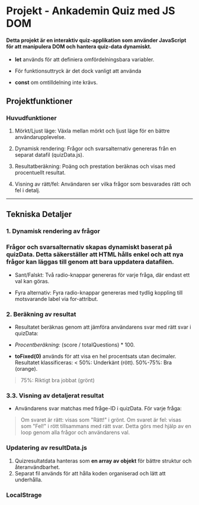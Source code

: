 #  Projekt - Ankademin Quiz med JS DOM

<h4>Detta projekt är en interaktiv quiz-applikation som använder
 JavaScript för att manipulera DOM och hantera quiz-data dynamiskt.
</h4>

- **let** används för att definiera omfördelningsbara variabler.
- För funktionsuttryck är det dock vanligt att använda 

- **const** om omtilldelning inte krävs.

## Projektfunktioner
### Huvudfunktioner
1. Mörkt/Ljust läge: Växla mellan mörkt och ljust läge 
för en bättre användarupplevelse.

2. Dynamisk rendering: Frågor och svarsalternativ genereras från en 
separat datafil (quizData.js).

3. Resultatberäkning: Poäng och prestation beräknas och visas med 
procentuellt resultat.

4. Visning av rätt/fel: 
Användaren ser vilka frågor som besvarades rätt och fel i detalj.

<hr>

## Tekniska Detaljer
### 1.  Dynamisk rendering av frågor

<h3>Frågor och svarsalternativ skapas dynamiskt baserat 
på quizData. Detta säkerställer att HTML hålls enkel och 
att nya frågor kan läggas till genom att bara uppdatera 
datafilen.
</h3>

- Sant/Falskt: 
Två radio-knappar genereras för varje fråga, 
där endast ett val kan göras.

- Fyra alternativ: Fyra radio-knappar genereras 
med tydlig koppling till motsvarande label via for-attribut.

### 2. Beräkning av resultat

- Resultatet beräknas genom att jämföra användarens svar 
med rätt svar i quizData:

- *Procentberäkning:* (score / totalQuestions) * 100.
- **toFixed(0)** används för att visa en hel procentsats utan decimaler.
Resultatet klassificeras:
< 50%: Underkänt (rött).
50%-75%: Bra (orange).
> 75%: Riktigt bra jobbat (grönt)

### 3.3. Visning av detaljerat resultat

- Användarens svar matchas med fråge-ID i quizData.
 För varje fråga:

> Om svaret är rätt: visas som "Rätt!" i grönt.
> Om svaret är fel: visas som "Fel!" i rött tillsammans
  med rätt svar.
> Detta görs med hjälp av en loop genom alla frågor och 
  användarens val.

### Updatering av resultData.js

1. Quizresultatdata hanteras som **en array av objekt** för bättre struktur 
    och återanvändbarhet.
2. Separat fil används för att hålla koden organiserad och lätt att underhålla.
  
### LocalStrage 
